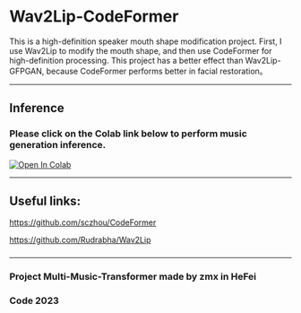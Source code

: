 # Wav2Lip-CodeFormer
This is a high-definition speaker mouth shape modification project.
First, I use Wav2Lip to modify the mouth shape, and then use CodeFormer for high-definition processing.
This project has a better effect than Wav2Lip-GFPGAN, because CodeFormer performs better in facial restoration。

***

## Inference  
### Please click on the Colab link below to perform music generation inference.

[![Open In Colab][colab-badge]][colab-notebook]

[colab-notebook]: <https://colab.research.google.com/github/zmx110110/Multi-Music-Transformer/blob/main/Inference.ipynb>
[colab-notebook]: <https://colab.research.google.com/github/langzizhixin/Wav2Lip-CodeFormer/blob/main/Wav2Lip-CodeFormer.ipynb>
[colab-badge]: <https://colab.research.google.com/assets/colab-badge.svg>

***


## Useful links:
https://github.com/sczhou/CodeFormer

https://github.com/Rudrabha/Wav2Lip

### 
### 

***

### Project Multi-Music-Transformer made by zmx in HeFei 
###  Code 2023
